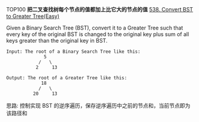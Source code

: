 TOP100
**把二叉查找树每个节点的值都加上比它大的节点的值**
[538. Convert BST to Greater Tree(Easy)](https://leetcode.com/problems/convert-bst-to-greater-tree/description/)
  
  
Given a Binary Search Tree (BST), convert it to a Greater Tree such that 
every key of the original BST is changed to the original key plus sum 
of all keys greater than the original key in BST.
```
Input: The root of a Binary Search Tree like this:
              5
            /   \
           2     13

Output: The root of a Greater Tree like this:
             18
            /   \
          20     13
```
 
思路: 控制实现 BST 的逆序遍历，保存逆序遍历中之前的节点和，当前节点即为该路径和
